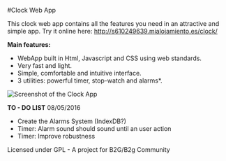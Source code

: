 #Clock Web App


This clock web app contains all the features you need in an attractive and simple app.
Try it online here: http://s610249639.mialojamiento.es/clock/

**Main features:**

   * WebApp built in Html, Javascript and CSS using web standards.
   * Very fast and light.
   * Simple, comfortable and intuitive interface.
   * 3 utilities: powerful timer, stop-watch and alarms*.
 
   
  ![Screenshot of the Clock App](https://joancipria.files.wordpress.com/2016/05/clock.png)


**TO - DO LIST**  08/05/2016
* Create the Alarms System (IndexDB?)
* Timer: Alarm sound should sound until an user action
* Timer: Improve robustness

Licensed under GPL - A project for B2G/B2g Community

